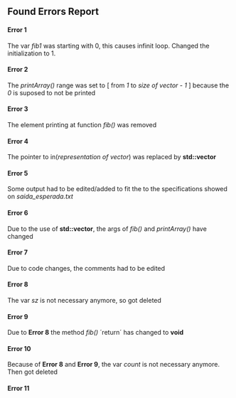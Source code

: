 ## Found Errors Report

#### Error 1
The var *fib1* was starting with 0, this causes infinit loop.
Changed the initialization to 1.

#### Error 2
The *printArray()* range was set to [ from *1* to *size of vector - 1* ] because the *0* is suposed to not be printed

#### Error 3
The element printing at function *fib()* was removed

#### Error 4
The pointer to in(*representation of vector*) was replaced by **std::vector**

#### Error 5
Some output had to be edited/added to fit the to the specifications showed on *saida_esperada.txt*

#### Error 6
Due to the use of **std::vector**, the args of *fib()* and *printArray()* have changed

#### Error 7
Due to code changes, the comments had to be edited

#### Error 8
The var *sz* is not necessary anymore, so got deleted

#### Error 9
Due to **Error 8** the method *fib()* ´return´ has changed to **void**

#### Error 10
Because of **Error 8** and **Error 9**, the var *count* is not necessary anymore. Then got deleted

#### Error 11



